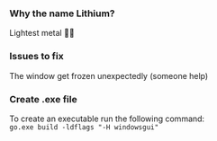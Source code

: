 ### Why the name Lithium?

Lightest metal 🤷‍♂️

### Issues to fix

The window get frozen unexpectedly (someone help)

### Create .exe file

To create an executable run the following command: <br>
`go.exe build -ldflags "-H windowsgui"`
